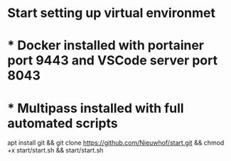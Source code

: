# Start setting up virtual environmet
# * Docker installed with portainer port 9443 and VSCode server port 8043
# * Multipass installed with full automated scripts
apt install git && git clone https://github.com/Nieuwhof/start.git && chmod +x start/start.sh && start/start.sh

